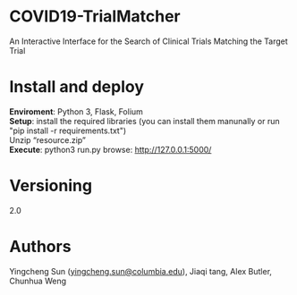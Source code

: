 # COVID19-TrialMatcher
An Interactive Interface for the Search of Clinical Trials Matching the Target Trial

# Install and deploy
**Enviroment**: Python 3, Flask, Folium  
**Setup**: install the required libraries (you can install them manunally or run "pip install -r requirements.txt")  
  Unzip “resource.zip”  
**Execute**: python3 run.py browse: http://127.0.0.1:5000/

# Versioning
2.0

# Authors
Yingcheng Sun (yingcheng.sun@columbia.edu), Jiaqi tang, Alex Butler, Chunhua Weng 

